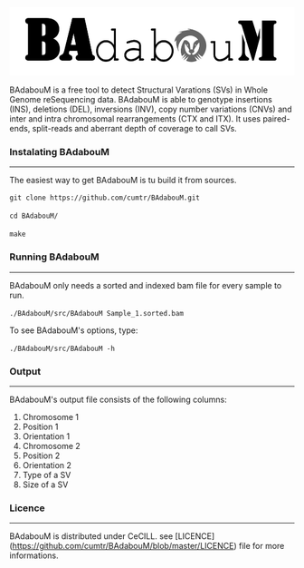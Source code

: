 <p align="center">
  <a>
    <img height="120" src="logo/BAdabouM_logo.png">
  </a>
</p>

BAdabouM is a free tool to detect Structural Varations (SVs) in Whole Genome reSequencing data.
BAdabouM is able to genotype insertions (INS), deletions (DEL), inversions (INV), copy number variations (CNVs) and inter and intra chromosomal rearrangements (CTX and ITX).
It uses paired-ends, split-reads and aberrant depth of coverage to call SVs.


### Instalating BAdabouM
------------------------

The easiest way to get BAdabouM is tu build it from sources.

```
git clone https://github.com/cumtr/BAdabouM.git

cd BAdabouM/

make
```


### Running BAdabouM
--------------------

BAdabouM only needs a sorted and indexed bam file for every sample to run. 

`./BAdabouM/src/BAdabouM Sample_1.sorted.bam`


To see BAdabouM's options, type:

`./BAdabouM/src/BAdabouM -h`



### Output
----------

BAdabouM's output file consists of the following columns:

1. Chromosome 1
2. Position 1
3. Orientation 1
4. Chromosome 2
5. Position 2
6. Orientation 2
7. Type of a SV
8. Size of a SV


### Licence
-----------

BAdabouM is distributed under CeCILL.
see [LICENCE] (https://github.com/cumtr/BAdabouM/blob/master/LICENCE) file for more informations.


